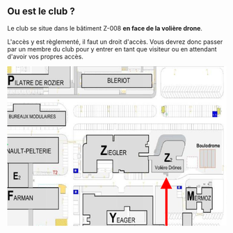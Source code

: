 ## Ou est le club ?

Le club se situe dans le bâtiment Z-008 **en face de la volière drone**. 

L'accès y est règlementé, il faut un droit d'accès. Vous devrez donc passer par un membre du club pour y entrer en tant que visiteur ou en attendant d'avoir vos propres accès.

![](../images/carte.png)